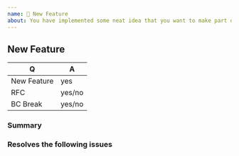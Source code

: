 ```yaml
---
name: 🎉 New Feature
about: You have implemented some neat idea that you want to make part of Fork CMS? 🎩
---
```


## New Feature

<!-- Thank you for submitting a new feature! -->
<!-- Fill in the relevant information below to help triage your contribution. -->

| Q           | A      |
| ----------- | ------ |
| New Feature | yes    |
| RFC         | yes/no |
| BC Break    | yes/no |

### Summary

<!-- Provide a summary of the feature you have implemented. -->

### Resolves the following issues

<!-- List the hashes of the issues that this pull request resolves if there are issues for it. -->
<!-- Use the following format: fixes #[issue_number] -->
